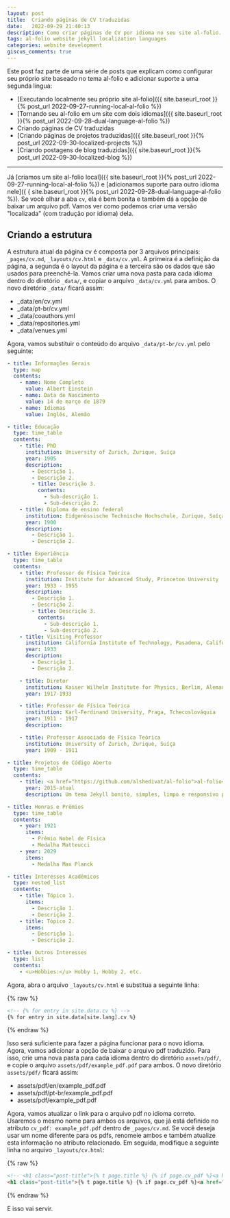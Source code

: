 ```yaml
---
layout: post
title:  Criando páginas de CV traduzidas
date:   2022-09-29 21:40:13
description: Como criar páginas de CV por idioma no seu site al-folio.
tags: al-folio website jekyll localization languages
categories: website development
giscus_comments: true
---
```


Este post faz parte de uma série de posts que explicam como configurar seu próprio site baseado no tema al-folio e adicionar suporte a uma segunda língua:

- [Executando localmente seu próprio site al-folio]({{ site.baseurl_root }}{% post_url 2022-09-27-running-local-al-folio %})
- [Tornando seu al-folio em um site com dois idiomas]({{ site.baseurl_root }}{% post_url 2022-09-28-dual-language-al-folio %})
- Criando páginas de CV traduzidas
- [Criando páginas de projetos traduzidas]({{ site.baseurl_root }}{% post_url 2022-09-30-localized-projects %})
- [Criando postagens de blog traduzidas]({{ site.baseurl_root }}{% post_url 2022-09-30-localized-blog %})

---

Já [criamos um site al-folio local]({{ site.baseurl_root }}{% post_url 2022-09-27-running-local-al-folio %}) e [adicionamos suporte para outro idioma nele]({ { site.baseurl_root }}{% post_url 2022-09-28-dual-language-al-folio %}). Se você olhar a aba `cv`, ela é bem bonita e também dá a opção de baixar um arquivo pdf. Vamos ver como podemos criar uma versão "localizada" (com tradução por idioma) dela.

## Criando a estrutura

A estrutura atual da página cv é composta por 3 arquivos principais: `_pages/cv.md`, `_layouts/cv.html` e `_data/cv.yml`. A primeira é a definição da página, a segunda é o layout da página e a terceira são os dados que são usados ​​para preenchê-la. Vamos criar uma nova pasta para cada idioma dentro do diretório `_data/`, e copiar o arquivo `_data/cv.yml` para ambos. O novo diretório `_data/` ficará assim:

- _data/en/cv.yml
- _data/pt-br/cv.yml
- _data/coauthors.yml
- _data/repositories.yml
- _data/venues.yml

Agora, vamos substituir o conteúdo do arquivo `_data/pt-br/cv.yml` pelo seguinte:

```yaml
- title: Informações Gerais
  type: map
  contents:
    - name: Nome Completo
      value: Albert Einstein
    - name: Data de Nascimento
      value: 14 de março de 1879
    - name: Idiomas
      value: Inglês, Alemão

- title: Educação
  type: time_table
  contents:
    - title: PhD
      institution: University of Zurich, Zurique, Suíça
      year: 1905
      description:
        - Descrição 1.
        - Descrição 2.
        - title: Descrição 3.
          contents:
            - Sub-descrição 1.
            - Sub-descrição 2.
    - title: Diploma de ensino federal
      institution: Eidgenössische Technische Hochschule, Zurique, Suíça
      year: 1900
      description:
        - Descrição 1.
        - Descrição 2.

- title: Experiência
  type: time_table
  contents:
    - title: Professor de Física Teórica
      institution: Institute for Advanced Study, Princeton University
      year: 1933 - 1955
      description:
        - Descrição 1.
        - Descrição 2.
        - title: Descrição 3.
          contents:
            - Sub-descrição 1.
            - Sub-descrição 2.
    - title: Visiting Professor
      institution: California Institute of Technology, Pasadena, Califórnia, EUA
      year: 1933
      description:
        - Descrição 1.
        - Descrição 2.

    - title: Diretor
      institution: Kaiser Wilhelm Institute for Physics, Berlim, Alemanha.
      year: 1917-1933

    - title: Professor de Física Teórica
      institution: Karl-Ferdinand University, Praga, Tchecoslováquia
      year: 1911 - 1917
      description:

    - title: Professor Associado de Física Teórica
      institution: University of Zurich, Zurique, Suíça
      year: 1909 - 1911

- title: Projetos de Código Aberto
  type: time_table
  contents:
    - title: <a href="https://github.com/alshedivat/al-folio">al-folio</a>
      year: 2015-atual
      description: Um tema Jekyll bonito, simples, limpo e responsivo para acadêmicos.

- title: Honras e Prêmios
  type: time_table
  contents:
    - year: 1921
      items:
        - Prêmio Nobel de Física
        - Medalha Matteucci
    - year: 2029
      items:
        - Medalha Max Planck

- title: Interesses Acadêmicos
  type: nested_list
  contents:
    - title: Tópico 1.
      items:
        - Descrição 1.
        - Descrição 2.
    - title: Tópico 2.
      items:
        - Descrição 1.
        - Descrição 2.

- title: Outros Interesses
  type: list
  contents:
    - <u>Hobbies:</u> Hobby 1, Hobby 2, etc.
```

Agora, abra o arquivo `_layouts/cv.html` e substitua a seguinte linha:

{% raw %}

```html
<!-- {% for entry in site.data.cv %} -->
{% for entry in site.data[site.lang].cv %}
```

{% endraw %}

Isso será suficiente para fazer a página funcionar para o novo idioma. Agora, vamos adicionar a opção de baixar o arquivo pdf traduzido. Para isso, crie uma nova pasta para cada idioma dentro do diretório `assets/pdf/`, e copie o arquivo `assets/pdf/example_pdf.pdf` para ambos. O novo diretório `assets/pdf/` ficará assim:

- assets/pdf/en/example_pdf.pdf
- assets/pdf/pt-br/example_pdf.pdf
- assets/pdf/example_pdf.pdf

Agora, vamos atualizar o link para o arquivo pdf no idioma correto. Usaremos o mesmo nome para ambos os arquivos, que já está definido no atributo `cv_pdf: example_pdf.pdf` dentro de `_pages/cv.md`. Se você deseja usar um nome diferente para os pdfs, renomeie ambos e também atualize esta informação no atributo relacionado. Em seguida, modifique a seguinte linha no arquivo `_layouts/cv.html`:

{% raw %}

```html
<!-- <h1 class="post-title">{% t page.title %} {% if page.cv_pdf %}<a href="{{ page.cv_pdf | prepend: 'assets/pdf/' | relative_url}}" target="_blank" rel="noopener noreferrer" class="float-right"><i class="fas fa-file-pdf"></i></a>{% endif %}</h1> -->
<h1 class="post-title">{% t page.title %} {% if page.cv_pdf %}<a href="{{ page.cv_pdf | prepend: '/' | prepend: site.lang | prepend: 'assets/pdf/' | relative_url}}" target="_blank" rel="noopener noreferrer" class="float-right"><i class="fas fa-file-pdf"></i></a>{% endif %}</h1>
```

{% endraw %}

E isso vai servir.
